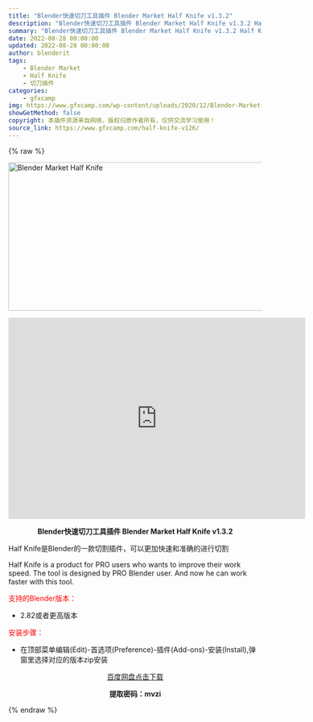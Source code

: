 ```yaml
---
title: "Blender快速切刀工具插件 Blender Market Half Knife v1.3.2"
description: "Blender快速切刀工具插件 Blender Market Half Knife v1.3.2 Half Knife是Blender的一款切割插件，可以更加快速和准确的进行切割 Half Knife..."
summary: "Blender快速切刀工具插件 Blender Market Half Knife v1.3.2 Half Knife是Blender的一款切割插件，可以更加快速和准确的进行切割 Half Knife..."
date: 2022-08-28 00:00:00
updated: 2022-08-28 00:00:00
author: blenderit
tags: 
    - Blender Market
    - Half Knife
    - 切刀插件
categories:
    - gfxcamp
img: https://www.gfxcamp.com/wp-content/uploads/2020/12/Blender-Market-Half-Knife.jpg
showGetMethod: false
copyright: 本插件资源来自网络，版权归原作者所有，仅供交流学习使用！
source_link: https://www.gfxcamp.com/half-knife-v126/
---
```


{% raw %}
<div><p><img decoding="async" class="aligncenter size-full wp-image-91539" src="https://www.gfxcamp.com/wp-content/uploads/2020/12/Blender-Market-Half-Knife.jpg" data-src="https://www.gfxcamp.com/wp-content/uploads/2020/12/Blender-Market-Half-Knife.jpg" alt="Blender Market Half Knife" width="590" height="295" data-srcset="https://www.gfxcamp.com/wp-content/uploads/2020/12/Blender-Market-Half-Knife.jpg 590w, https://www.gfxcamp.com/wp-content/uploads/2020/12/Blender-Market-Half-Knife-150x75.jpg 150w, https://www.gfxcamp.com/wp-content/uploads/2020/12/Blender-Market-Half-Knife-160x80.jpg 160w, https://www.gfxcamp.com/wp-content/uploads/2020/12/Blender-Market-Half-Knife-490x245.jpg 490w" data-sizes="(max-width: 590px) 100vw, 590px"></p><p style="text-align: center;"><iframe loading="lazy" src="https://player.youku.com/embed/XNTAzMjM0OTgyMA==" width="590" height="400" frameborder="0" allowfullscreen="allowfullscreen"></iframe></p><p style="text-align: center;"><strong>Blender快速切刀工具插件 Blender Market Half Knife v1.3.2</strong></p><p>Half Knife是Blender的一款切割插件，可以更加快速和准确的进行切割</p><p>Half Knife is a product for PRO users who wants to improve their work speed. The tool is designed by PRO Blender user. And now he can work faster with this tool.</p><p style="text-align: left;"><span style="color: #ff0000;">支持的Blender版本：</span></p><ul>
<li style="text-align: left;">2.82或者更高版本</li>
</ul><p style="text-align: left;"><span style="color: #ff0000;">安装步骤：</span></p><ul>
<li>在顶部菜单编辑(Edit)-首选项(Preference)-插件(Add-ons)-安装(Install),弹窗里选择对应的版本zip安装</li>
</ul><p style="text-align: center;"><a class="maxbutton-3 maxbutton maxbutton-baidu" target="_blank" rel="noopener" href="https://pan.baidu.com/s/1Lp4ddmp5LrxwUhSWVTcddA?pwd=mvzi"><span class="mb-text">百度网盘点击下载</span></a></p><p style="text-align: center;"><strong>提取密码：mvzi</strong></p></div>
<div style="display: none">gfxcamp</div>
{% endraw %}